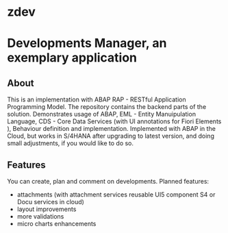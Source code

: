 # zdev
# Developments Manager, an exemplary application
## About
This is an implementation with ABAP RAP - RESTful Application Programming Model. The repository contains the backend parts of the solution. Demonstrates usage of ABAP, EML - Entity Manuipulation Language, CDS - Core Data Services (with UI annotations for Fiori Elements ), Behaviour definition and implementation. Implemented with ABAP in the Cloud, but works in S/4HANA after upgrading to latest version, and doing small adjustments, if you would like to do so. 
## Features
You can create, plan and comment on developments.
Planned features: 
- attachments (with attachment services reusable UI5 component S4 or Docu services in cloud)
- layout improvements
- more validations
- micro charts enhancements
